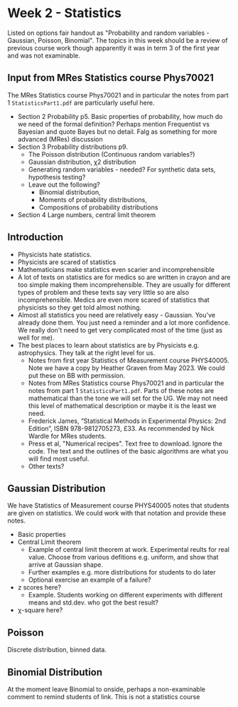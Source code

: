 # Week 2 - Statistics

Listed on options fair handout as "Probability and random variables - Gaussian, Poisson, Binomial". The topics in this week should be a review of previous course work though apparently it was in term 3 of the first year and was not examinable. 

## Input from MRes Statistics course Phys70021

The MRes Statistics course Phys70021 and in particular the notes from part 1 `StatisticsPart1.pdf` are particularly useful here.


* Section 2 Probability p5. Basic properties of probability, how much do we need of the formal definition? Perhaps mention Frequentist vs Bayesian and quote Bayes but no detail. Falg as something for more advanced (MRes) discussion
* Section 3 Probability distributions p9. 
	* The Poisson distribution  (Continuous random variables?)
	* Gaussian distribution, χ2 distribution 
	* Generating random variables - needed? For synthetic data sets, hypothesis testing?
	* Leave out the following? 
		* Binomial distribution, 
		* Moments of probability distributions, 
		* Compositions of probability distributions
* Section 4 Large numbers, central limit theorem 

## Introduction

* Physicists hate statistics. 
* Physicists are scared of statistics
* Mathematicians make statistics even scarier and incomprehensible
* A lot of texts on statistics are for medics so are written in crayon and are too simple making them incomprehensible. They are usually for different types of problem and these texts say very little so are also incomprehensible. Medics are even more scared of statistics that physicists so they get told almost nothing.
* Almost all statistics you need are relatively easy - Gaussian. You've already done them.  You just need a reminder and a lot more confidence. We really don't need to get very complicated most of the time (just as well for me).
* The best places to learn about statistics are by Physicists e.g. astrophysics. They talk at the right level for us. 
    - Notes from first year Statistics of Measurement course PHYS40005. Note we have a copy by Heather Graven from May 2023. We could put these on BB with permission.
    - Notes from MRes Statistics course Phys70021 and in particular the notes from part 1 `StatisticsPart1.pdf`. Parts of these notes are mathematical than the tone we will set for the UG.  We may not need this level of mathematical description or maybe it is the least we need. 
    -  Frederick James, “Statistical Methods in Experimental Physics: 2nd Edition”, ISBN 978-9812705273, &pound;33. As recommended by Nick Wardle for MRes students.
    - Press et al, "Numerical recipes". Text free to download. Ignore the code.  The text and the outlines of the basic algorithms are what you will find most useful.
	- Other texts?
	

## Gaussian Distribution 

We have Statistics of Measurement course PHYS40005 notes that students are given on statistics. We could work with that notation and provide these notes.

* Basic properties
* Central Limit theorem
    - Example of central limit theorem at work. Experimental reults for real value.  Choose from various defitions e.g. uniform, and show that arrive at Gaussian shape.
	- Further examples e.g. more distributions for students to do later
    - Optional exercise an example of a failure?
* z scores here?
    - Example. Students working on different experiments with different means and std.dev. who got the best result?
* &chi;-square here?

## Poisson 

Discrete distribution, binned data.

## Binomial Distribution 

At the moment leave Binomial to onside, perhaps a non-examinable comment to remind students of link. This is not a statistics course


